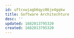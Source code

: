 ```yaml
---
id: uftcxwjagb6qyz86je4gqkw
title: Software Architechture
desc: ''
updated: 1682013795320
created: 1682013795320
---
```

